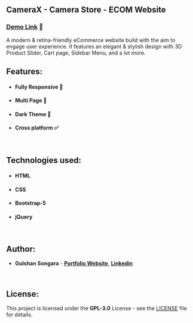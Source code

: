 ## CameraX - Camera Store - ECOM Website

### [Demo Link](https://camerax.netlify.app) 🔗

A modern & retina-friendly eCommerce website build with the aim to engage user experience. It features an elegant & stylish design with 3D Product Slider, Cart page, Sidebar Menu, and a lot more.
<br/>

## Features:

- #### **Fully Responsive 💯**
- #### **Multi Page 📰**
- #### **Dark Theme 🎨**
- #### **Cross platform ✅**
<br/>

## Technologies used:

- #### **HTML**
- #### **CSS**
- #### **Bootstrap-5**
- #### **jQuery**
<br/>

## Author:

- **Gulshan Songara** - **[Portfolio Website](https://gulshansongara.netlify.app)**, **[Linkedin](https://www.linkedin.com/in/gulshan-songara-75084214b/)** 
<br/>

## License:

This project is licensed under the  **GPL-3.0** License - see the [LICENSE](LICENSE) file for details.
